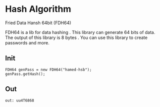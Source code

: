 # Hash Algorithm
  Fried Data Hansh 64bit (FDH64)
  
  FDH64 is a lib for data hashing . 
  This library can generate 64 bits of data. The output of this library is 8 bytes .
  You can use this library to create passwords and more.
	
## Init

	FDH64 genPass = new FDH64("hamed-hsb");
	genPass.getHash();
	
## Out

	out: uu4T6868
